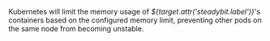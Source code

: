 Kubernetes will limit the memory usage of *${target.attr('steadybit.label')}*'s containers based on the configured memory limit, preventing other pods on the same node from becoming unstable.
